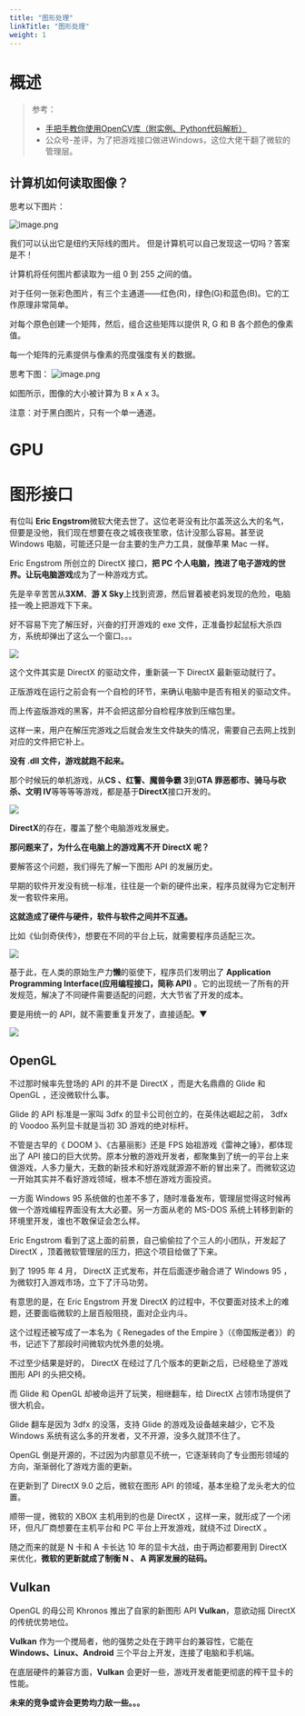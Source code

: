 ```yaml
---
title: "图形处理"
linkTitle: "图形处理"
weight: 1
---
```


# 概述

> 参考：
> 
> - [手把手教你使用OpenCV库（附实例、Python代码解析）](https://www.jiqizhixin.com/articles/2019-03-22-10)
> - 公众号-差评，为了把游戏接口做进Windows，这位大佬干翻了微软的管理层。

## 计算机如何读取图像？

思考以下图片：

![image.png](https://notes-learning.oss-cn-beijing.aliyuncs.com/fhwfe4/1658568420855-b25fc9bb-0d76-4e6f-a1b7-f77be1aff1da.png)

我们可以认出它是纽约天际线的图片。 但是计算机可以自己发现这一切吗？答案是不！

计算机将任何图片都读取为一组 0 到 255 之间的值。

对于任何一张彩色图片，有三个主通道——红色(R)，绿色(G)和蓝色(B)。它的工作原理非常简单。

对每个原色创建一个矩阵，然后，组合这些矩阵以提供 R, G 和 B 各个颜色的像素值。

每一个矩阵的元素提供与像素的亮度强度有关的数据。

思考下图：
![image.png](https://notes-learning.oss-cn-beijing.aliyuncs.com/fhwfe4/1658568420764-dd8cadc1-402a-49a6-bdff-ccb3e61ba2eb.png)

如图所示，图像的大小被计算为 B x A x 3。

注意：对于黑白图片，只有一个单一通道。

# GPU





# 图形接口

有位叫 **Eric Engstrom**微软大佬去世了。这位老哥没有比尔盖茨这么大的名气，但要是没他，我们现在想要在夜之城夜夜笙歌，估计没那么容易。甚至说 Windows 电脑，可能还只是一台主要的生产力工具，就像苹果 Mac 一样。

Eric Engstrom 所创立的 DirectX 接口，**把 PC 个人电脑，拽进了电子游戏的世界。**让**玩电脑游戏**成为了一种游戏方式。

先是辛辛苦苦从**3XM**、**游 X Sky**上找到资源，然后冒着被老妈发现的危险，电脑挂一晚上把游戏下下来。

好不容易下完了解压好，兴奋的打开游戏的 exe 文件，正准备抄起鼠标大杀四方，系统却弹出了这么一个窗口。。。

![](https://notes-learning.oss-cn-beijing.aliyuncs.com/scemn1/1616164698340-628dde5f-0dc1-40eb-a57c-7108250c0636.jpeg)

这个文件其实是 DirectX 的驱动文件，重新装一下 DirectX 最新驱动就行了。

正版游戏在运行之前会有一个自检的环节，来确认电脑中是否有相关的驱动文件。

而上传盗版游戏的黑客，并不会把这部分自检程序放到压缩包里。

这样一来，用户在解压完游戏之后就会发生文件缺失的情况，需要自己去网上找到对应的文件把它补上。

**没有 .dll 文件，游戏就跑不起来。**

那个时候玩的单机游戏，从**CS 、红警、魔兽争霸 3**到**GTA 罪恶都市、骑马与砍杀、文明 IV**等等等等游戏，都是基于**DirectX**接口开发的。

![](https://notes-learning.oss-cn-beijing.aliyuncs.com/scemn1/1616164698318-16b5b71b-5d9a-4041-b07d-1ce6ac2969ec.png)

**DirectX**的存在，覆盖了整个电脑游戏发展史。

**那问题来了，为什么在电脑上的游戏离不开 DirectX 呢？**

要解答这个问题，我们得先了解一下图形 API 的发展历史。

早期的软件开发没有统一标准，往往是一个新的硬件出来，程序员就得为它定制开发一套软件来用。

**这就造成了硬件与硬件，软件与软件之间并不互通。**

比如《仙剑奇侠传》，想要在不同的平台上玩，就需要程序员适配三次。

![](https://notes-learning.oss-cn-beijing.aliyuncs.com/scemn1/1616164698352-49bfaa0e-3eff-4c9e-b3b2-c6e19b63fc23.png)

基于此，在人类的原始生产力**懒**的驱使下，程序员们发明出了 **Application Programming Interface(应用编程接口，简称 API)** 。它的出现统一了所有的开发规范，解决了不同硬件需要适配的问题，大大节省了开发的成本。

要是用统一的 API，就不需要重复开发了，直接适配。▼

![](https://notes-learning.oss-cn-beijing.aliyuncs.com/scemn1/1616164698353-349c841a-d70a-4584-bc7c-f2c642bcfc94.png)

## OpenGL

不过那时候率先登场的 API 的并不是 DirectX ，而是大名鼎鼎的 Glide 和 OpenGL ，还没微软什么事。

Glide 的 API 标准是一家叫 3dfx 的显卡公司创立的，在英伟达崛起之前， 3dfx 的 Voodoo 系列显卡就是当初 3D 游戏的绝对标杆。

不管是古早的《 DOOM 》、《古墓丽影》还是 FPS 始祖游戏《雷神之锤》，都体现出了 API 接口的巨大优势。原本分散的游戏开发者，都聚集到了统一的平台上来做游戏，人多力量大，无数的新技术和好游戏就源源不断的冒出来了。而微软这边一开始其实并不看好游戏领域，根本不想在游戏方面投资。

一方面 Windows 95 系统做的也差不多了，随时准备发布，管理层觉得这时候再做一个游戏编程界面没有太大必要。另一方面从老的 MS-DOS 系统上转移到新的环境里开发，谁也不敢保证会怎么样。

Eric Engstrom 看到了这上面的前景，自己偷偷拉了个三人的小团队，开发起了 DirectX ，顶着微软管理层的压力，把这个项目给做了下来。

到了 1995 年 4 月， DirectX 正式发布，并在后面逐步融合进了 Windows 95 ，为微软打入游戏市场，立下了汗马功劳。

有意思的是，在 Eric Engstrom 开发 DirectX 的过程中，不仅要面对技术上的难题，还要面临微软的上层百般阻挠，面对企业内斗。

这个过程还被写成了一本名为《 Renegades of the Empire 》（《帝国叛逆者》）的书，记述下了那段时间微软内忧外患的处境。

不过至少结果是好的， DirectX 在经过了几个版本的更新之后，已经稳坐了游戏图形 API 的头把交椅。

而 Glide 和 OpenGL 却被命运开了玩笑，相继翻车，给 DirectX 占领市场提供了很大机会。

Glide 翻车是因为 3dfx 的没落，支持 Glide 的游戏及设备越来越少，它不及 Windows 系统有这么多的开发者，又不开源，没多久就顶不住了。

OpenGL 倒是开源的，不过因为内部意见不统一，它逐渐转向了专业图形领域的方向，渐渐弱化了游戏方面的更新。

在更新到了 DirectX 9.0 之后，微软在图形 API 的领域，基本坐稳了龙头老大的位置。

顺带一提，微软的 XBOX 主机用到的也是 DirectX ，这样一来，就形成了一个闭环，但凡厂商想要在主机平台和 PC 平台上开发游戏，就绕不过 DirectX 。

随之而来的就是 N 卡和 A 卡长达 10 年的显卡大战，由于两边都要用到 DirectX 来优化，**微软的更新就成了制衡 N 、 A 两家发展的砝码。**

## Vulkan

OpenGL 的母公司 Khronos 推出了自家的新图形 API **Vulkan**，意欲动摇 DirectX 的传统优势地位。


**Vulkan** 作为一个搅局者，他的强势之处在于跨平台的兼容性，它能在 **Windows、Linux、Android** 三个平台上开发，连接了电脑和手机端。

在底层硬件的兼容方面，**Vulkan** 会更好一些，游戏开发者能更彻底的榨干显卡的性能。

**未来的竞争或许会更势均力敌一些。。。**
